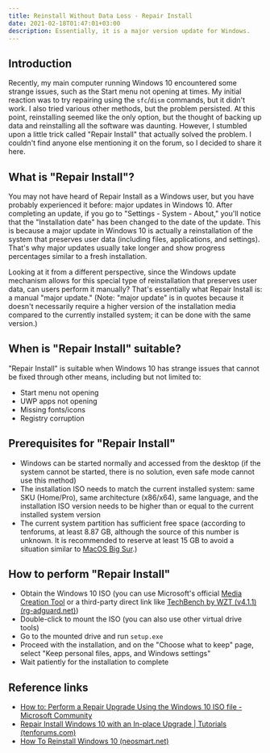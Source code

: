```yaml
---
title: Reinstall Without Data Loss - Repair Install
date: 2021-02-18T01:47:01+03:00
description: Essentially, it is a major version update for Windows.
---
```


## Introduction
Recently, my main computer running Windows 10 encountered some strange issues, such as the Start menu not opening at times. My initial reaction was to try repairing using the `sfc`/`dism` commands, but it didn't work. I also tried various other methods, but the problem persisted. At this point, reinstalling seemed like the only option, but the thought of backing up data and reinstalling all the software was daunting. However, I stumbled upon a little trick called "Repair Install" that actually solved the problem. I couldn't find anyone else mentioning it on the forum, so I decided to share it here.

## What is "Repair Install"?
You may not have heard of Repair Install as a Windows user, but you have probably experienced it before: major updates in Windows 10. After completing an update, if you go to "Settings - System - About," you'll notice that the "Installation date" has been changed to the date of the update. This is because a major update in Windows 10 is actually a reinstallation of the system that preserves user data (including files, applications, and settings). That's why major updates usually take longer and show progress percentages similar to a fresh installation.

Looking at it from a different perspective, since the Windows update mechanism allows for this special type of reinstallation that preserves user data, can users perform it manually? That's essentially what Repair Install is: a manual "major update."
(Note: "major update" is in quotes because it doesn't necessarily require a higher version of the installation media compared to the currently installed system; it can be done with the same version.)

## When is "Repair Install" suitable?
"Repair Install" is suitable when Windows 10 has strange issues that cannot be fixed through other means, including but not limited to:
- Start menu not opening
- UWP apps not opening
- Missing fonts/icons
- Registry corruption

## Prerequisites for "Repair Install"
- Windows can be started normally and accessed from the desktop (if the system cannot be started, there is no solution, even safe mode cannot use this method)
- The installation ISO needs to match the current installed system: same SKU (Home/Pro), same architecture (x86/x64), same language, and the installation ISO version needs to be higher than or equal to the current installed system version
- The current system partition has sufficient free space (according to tenforums, at least 8.87 GB, although the source of this number is unknown. It is recommended to reserve at least 15 GB to avoid a situation similar to [MacOS Big Sur](https://mrmacintosh.com/big-sur-upgrade-not-enough-hd-space-serious-issue-possible-data-loss/).)

## How to perform "Repair Install"
- Obtain the Windows 10 ISO (you can use Microsoft's official [Media Creation Tool](https://www.microsoft.com/en-gb/software-download/windows10) or a third-party direct link like [TechBench by WZT (v4.1.1) (rg-adguard.net)](https://tb.rg-adguard.net/public.php))
- Double-click to mount the ISO (you can also use other virtual drive tools)
- Go to the mounted drive and run `setup.exe`
- Proceed with the installation, and on the "Choose what to keep" page, select "Keep personal files, apps, and Windows settings"
- Wait patiently for the installation to complete

## Reference links
* [How to: Perform a Repair Upgrade Using the Windows 10 ISO file - Microsoft Community](https://answers.microsoft.com/en-us/windows/forum/windows_10-windows_install-winpc/how-to-perform-a-repair-upgrade-using-the-windows/35160fbe-9352-4e70-9887-f40096ec3085)
* [Repair Install Windows 10 with an In-place Upgrade | Tutorials (tenforums.com)](https://www.tenforums.com/tutorials/16397-repair-install-windows-10-place-upgrade.html)
* [How To Reinstall Windows 10 (neosmart.net)](https://neosmart.net/wiki/windows-10-repair-installation/#When_to_repair_install_Windows_10)